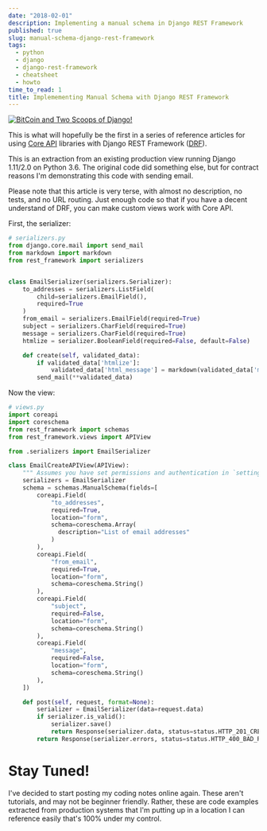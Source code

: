 ```yaml
---
date: "2018-02-01"
description: Implementing a manual schema in Django REST Framework
published: true
slug: manual-schema-django-rest-framework
tags:
  - python
  - django
  - django-rest-framework
  - cheatsheet
  - howto
time_to_read: 1
title: Implemementing Manual Schema with Django REST Framework
---
```


[![BitCoin and Two Scoops of Django!](https://raw.githubusercontent.com/pydanny/pydanny.github.com/master/static/drf.png)](https://www.pydanny.com/manual-schema-django-rest-framework.html)

This is what will hopefully be the first in a series of reference
articles for using [Core API](http://www.coreapi.org/) libraries with
Django REST Framework ([DRF](https://www.django-rest-framework.org/)).

This is an extraction from an existing production view running Django
1.11/2.0 on Python 3.6. The original code did something else, but for
contract reasons I'm demonstrating this code with sending email.

Please note that this article is very terse, with almost no description,
no tests, and no URL routing. Just enough code so that if you have a
decent understand of DRF, you can make custom views work with Core API.

First, the serializer:

```python
# serializers.py
from django.core.mail import send_mail
from markdown import markdown
from rest_framework import serializers


class EmailSerializer(serializers.Serializer):
    to_addresses = serializers.ListField(
        child=serializers.EmailField(),
        required=True
    )
    from_email = serializers.EmailField(required=True)
    subject = serializers.CharField(required=True)
    message = serializers.CharField(required=True)
    htmlize = serializer.BooleanField(required=False, default=False)

    def create(self, validated_data):
        if validated_data['htmlize']:
            validated_data['html_message'] = markdown(validated_data['message'])
        send_mail(**validated_data)
```

Now the view:

```Python
# views.py
import coreapi
import coreschema
from rest_framework import schemas
from rest_framework.views import APIView

from .serializers import EmailSerializer

class EmailCreateAPIView(APIView):
    """ Assumes you have set permissions and authentication in `settings.py`"""
    serializers = EmailSerializer
    schema = schemas.ManualSchema(fields=[
        coreapi.Field(
            "to_addresses",
            required=True,
            location="form",
            schema=coreschema.Array(
              description="List of email addresses"
            )
        ),
        coreapi.Field(
            "from_email",
            required=True,
            location="form",
            schema=coreschema.String()
        ),
        coreapi.Field(
            "subject",
            required=False,
            location="form",
            schema=coreschema.String()
        ),
        coreapi.Field(
            "message",
            required=False,
            location="form",
            schema=coreschema.String()
        ),
    ])

    def post(self, request, format=None):
        serializer = EmailSerializer(data=request.data)
        if serializer.is_valid():
            serializer.save()
            return Response(serializer.data, status=status.HTTP_201_CREATED)
        return Response(serializer.errors, status=status.HTTP_400_BAD_REQUEST)
```

# Stay Tuned!

I've decided to start posting my coding notes online again. These
aren't tutorials, and may not be beginner friendly. Rather, these are
code examples extracted from production systems that I'm putting up in
a location I can reference easily that's 100% under my control.
